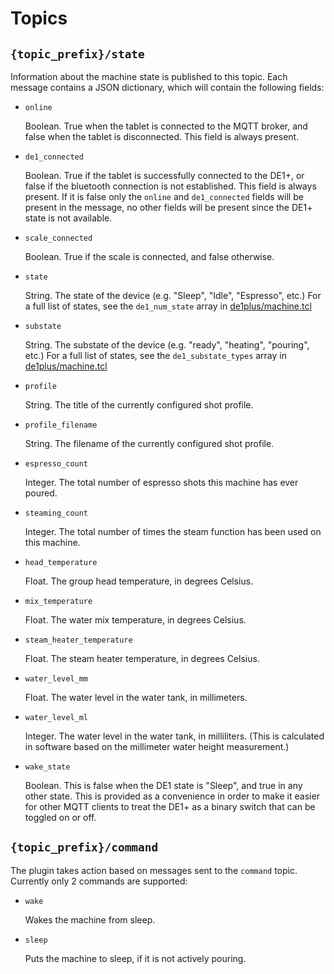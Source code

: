 # Topics

## `{topic_prefix}/state`

Information about the machine state is published to this topic.  Each message
contains a JSON dictionary, which will contain the following fields:

* `online`

  Boolean.  True when the tablet is connected to the MQTT broker, and false
  when the tablet is disconnected.  This field is always present.

* `de1_connected`

  Boolean.  True if the tablet is successfully connected to the DE1+, or false
  if the bluetooth connection is not established.  This field is always
  present.  If it is false only the `online` and `de1_connected` fields will be
  present in the message, no other fields will be present since the DE1+ state
  is not available.

* `scale_connected`

  Boolean.  True if the scale is connected, and false otherwise.

* `state`

  String.  The state of the device (e.g. "Sleep", "Idle", "Espresso", etc.)
  For a full list of states, see the `de1_num_state` array in
  [de1plus/machine.tcl](https://github.com/decentespresso/de1app/blob/b3e3a01ce9019623746c36c96313976489c48a2b/de1plus/machine.tcl#L506)

* `substate`

  String.  The substate of the device (e.g. "ready", "heating", "pouring", etc.)
  For a full list of states, see the `de1_substate_types` array in
  [de1plus/machine.tcl](https://github.com/decentespresso/de1app/blob/b3e3a01ce9019623746c36c96313976489c48a2b/de1plus/machine.tcl#L537)

* `profile`

  String.  The title of the currently configured shot profile.

* `profile_filename`

  String.  The filename of the currently configured shot profile.

* `espresso_count`

  Integer.  The total number of espresso shots this machine has ever poured.

* `steaming_count`

  Integer.  The total number of times the steam function has been used on this
  machine.

* `head_temperature`

  Float.  The group head temperature, in degrees Celsius.

* `mix_temperature`

  Float.  The water mix temperature, in degrees Celsius.

* `steam_heater_temperature`

  Float.  The steam heater temperature, in degrees Celsius.

* `water_level_mm`

  Float.  The water level in the water tank, in millimeters.

* `water_level_ml`

  Integer.  The water level in the water tank, in milliliters.  (This is
  calculated in software based on the millimeter water height measurement.)

* `wake_state`

  Boolean.  This is false when the DE1 state is "Sleep", and true in any other
  state.  This is provided as a convenience in order to make it easier for
  other MQTT clients to treat the DE1+ as a binary switch that can be toggled
  on or off.

## `{topic_prefix}/command`

The plugin takes action based on messages sent to the `command` topic.
Currently only 2 commands are supported:

* `wake`

  Wakes the machine from sleep.

* `sleep`

  Puts the machine to sleep, if it is not actively pouring.
